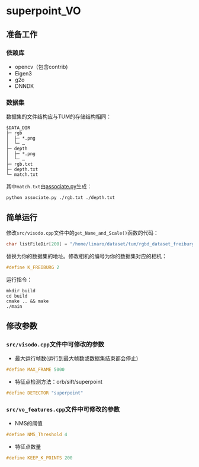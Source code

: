 # superpoint_VO

## 准备工作

### 依赖库

* opencv（包含contrib)
* Eigen3
* g2o
* DNNDK

### 数据集

数据集的文件结构应与TUM的存储结构相同：

```
$DATA_DIR
├─ rgb
│  ├─ *.png
│  └─ …
├─ depth
│  ├─ *.png
│  └─ …
├─ rgb.txt
├─ depth.txt
└─ match.txt
```

其中`match.txt`由[associate.py](https://svncvpr.in.tum.de/cvpr-ros-pkg/trunk/rgbd_benchmark/rgbd_benchmark_tools/src/rgbd_benchmark_tools/associate.py)生成：

```
python associate.py ./rgb.txt ./depth.txt
```

## 简单运行

修改`src/visodo.cpp`文件中的`get_Name_and_Scale()`函数的代码：

```C++
char listFileDir[200] = "/home/linaro/dataset/tum/rgbd_dataset_freiburg2_desk/";
```

替换为你的数据集的地址。修改相机的编号为你的数据集对应的相机：

```C++
#define K_FREIBURG 2
```

运行指令：

```
mkdir build
cd build
cmake .. && make
./main
```

## 修改参数

### `src/visodo.cpp`文件中可修改的参数

* 最大运行帧数(运行到最大帧数或数据集结束都会停止)
```c++
#define MAX_FRAME 5000
```

* 特征点检测方法：orb/sift/superpoint
```c++
#define DETECTOR "superpoint"
```

### `src/vo_features.cpp`文件中可修改的参数

* NMS的阈值
```c++
#define NMS_Threshold 4
```

* 特征点数量
```c++
#define KEEP_K_POINTS 200
```